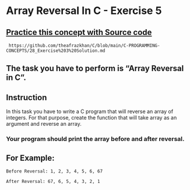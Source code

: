 # Array Reversal In C - Exercise 5

## [Practice this concept with Source code ](https://github.com/theafrazkhan/C/blob/main/C-PROGRAMMING-CONCEPTS/28_Exercise%203%20Solution.md)

```
 https://github.com/theafrazkhan/C/blob/main/C-PROGRAMMING-CONCEPTS/28_Exercise%203%20Solution.md
```

## The task you have to perform is “Array Reversal in C”.

## Instruction

In this task you have to write a C program that will reverse an array of integers. For that purpose, create the function that will take array as an argument and reverse an array.

### Your program should print the array before and after reversal.

## For Example:
```
Before Reversal: 1, 2, 3, 4, 5, 6, 67
```
```
After Reversal: 67, 6, 5, 4, 3, 2, 1
```
